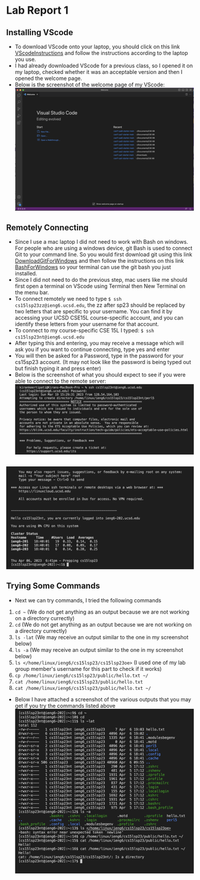 # Lab Report 1 #
## Installing VScode #
- To download VScode onto your laptop, you should click on this link [VScodeInstructions](https://code.visualstudio.com/) and follow the instructions according to the laptop you use.
- I had already downloaded VScode for a previous class, so I opened it on my laptop, checked whether it was an acceptable version and then I opened the welcome page.
- Below is the screenshot of the welcome page of my VScode:
![VScodeSS](VScodeSS.png)

## Remotely Connecting #
- Since I use a mac laptop I did not need to work with Bash on windows. For people who are using a windows device, git Bash is used to connect Git to your command line. So you would first download git using this link [DownloadGitForWindows](https://gitforwindows.org/) and then follow the instructions on this link [BashForWindows](https://stackoverflow.com/questions/42606837/how-do-i-use-bash-on-windows-from-the-visual-studio-code-integrated-terminal/50527994#50527994) so your terminal can use the git bash you just installed.
- Since I did not need to do the previous step, mac users like me should first open a terminal on VScode using Terminal then New Terminal on the menu bar.
- To connect remotely we need to type `$ ssh cs15lsp23zz@ieng6.ucsd.edu`, the zz after sp23 should be replaced by two letters that are specific to your username. You can find it by accessing your UCSD CSE15L course-specific account, and you can identify these letters from your username for that account.
- To connect to my course-specific CSE 15L I typed: `$ ssh cs15lsp23nt@ieng6.ucsd.edu`
- After typing this and entering, you may receive a message which will ask you if you want to continue connecting, type yes and enter
- You will then be asked for a Password, type in the password for your cs15sp23 account. (It may not look like the password is being typed out but finish typing it and press enter)
- Below is the screenshot of what you should expect to see if you were able to connect to the remote server:
![remote1](remote1.png)
## #
![remote2](remote2.png)

## Trying Some Commands #
- Next we can try commands, I tried the following commands
1. `cd ~` (We do not get anything as an output because we are not working on a directory currectly)
2. `cd` (We do not get anything as an output because we are not working on a directory currectly)
3. `ls -lat` (We may receive an output similar to the one in my screenshot below)
4. `ls -a` (We may receive an output similar to the one in my screenshot below)
5. `ls </home/linux/ieng6/cs15lsp23/cs15lsp23oe>` (I used one of my lab group member's username for this part to check if it works)
6. `cp /home/linux/ieng6/cs15lsp23/public/hello.txt ~/`
7. `cat /home/linux/ieng6/cs15lsp23/public/hello.txt`
8. `cat /home/linux/ieng6/cs15lsp23/public/hello.txt ~/`
- Below I have attached a screenshot of the various outputs that you may get if you try the commands listed above
![Trying Out Comands](TryingOutComandsSS.png)
